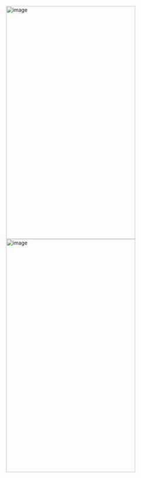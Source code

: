 <img width="353" height="637" alt="image" src="https://github.com/user-attachments/assets/5d0c02ac-9cb3-4d28-bebd-e2c4d878a3c3" />

<img width="353" height="638" alt="image" src="https://github.com/user-attachments/assets/f2c3cef2-7f8d-43cb-a1b4-fcdf9d965b12" />
